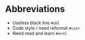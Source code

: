 # Abbreviations
- Useless black line `#ubl`
- Code style / need reformat `#csnr`
- Need read and learn `#nrnl`